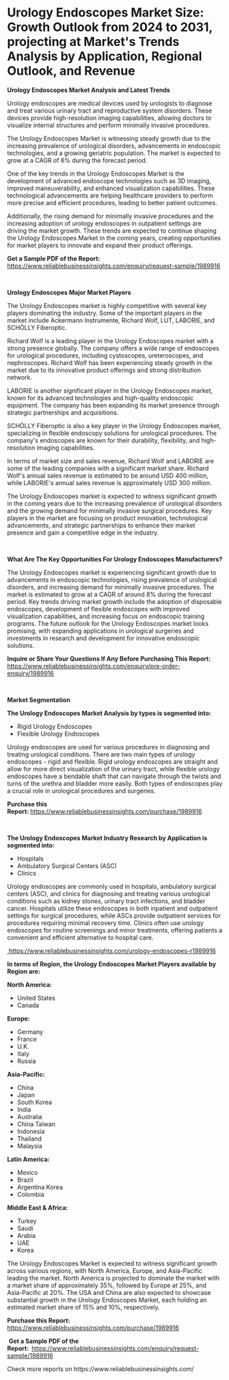 <p><h1>Urology Endoscopes Market Size: Growth Outlook from 2024 to 2031, projecting at Market's Trends Analysis by Application, Regional Outlook, and Revenue</h1></p><p><strong>Urology Endoscopes Market Analysis and Latest Trends</strong></p>
<p><p>Urology endoscopes are medical devices used by urologists to diagnose and treat various urinary tract and reproductive system disorders. These devices provide high-resolution imaging capabilities, allowing doctors to visualize internal structures and perform minimally invasive procedures.</p><p>The Urology Endoscopes Market is witnessing steady growth due to the increasing prevalence of urological disorders, advancements in endoscopic technologies, and a growing geriatric population. The market is expected to grow at a CAGR of 6% during the forecast period.</p><p>One of the key trends in the Urology Endoscopes Market is the development of advanced endoscope technologies such as 3D imaging, improved maneuverability, and enhanced visualization capabilities. These technological advancements are helping healthcare providers to perform more precise and efficient procedures, leading to better patient outcomes.</p><p>Additionally, the rising demand for minimally invasive procedures and the increasing adoption of urology endoscopes in outpatient settings are driving the market growth. These trends are expected to continue shaping the Urology Endoscopes Market in the coming years, creating opportunities for market players to innovate and expand their product offerings.</p></p>
<p><strong>Get a Sample PDF of the Report:&nbsp;</strong> <a href="https://www.reliablebusinessinsights.com/enquiry/request-sample/1989916">https://www.reliablebusinessinsights.com/enquiry/request-sample/1989916</a></p>
<p>&nbsp;</p>
<p><strong>Urology Endoscopes Major Market Players</strong></p>
<p><p>The Urology Endoscopes market is highly competitive with several key players dominating the industry. Some of the important players in the market include Ackermann Instrumente, Richard Wolf, LUT, LABORIE, and SCHÖLLY Fiberoptic.</p><p>Richard Wolf is a leading player in the Urology Endoscopes market with a strong presence globally. The company offers a wide range of endoscopes for urological procedures, including cystoscopes, ureteroscopes, and nephroscopes. Richard Wolf has been experiencing steady growth in the market due to its innovative product offerings and strong distribution network.</p><p>LABORIE is another significant player in the Urology Endoscopes market, known for its advanced technologies and high-quality endoscopic equipment. The company has been expanding its market presence through strategic partnerships and acquisitions.</p><p>SCHÖLLY Fiberoptic is also a key player in the Urology Endoscopes market, specializing in flexible endoscopy solutions for urological procedures. The company's endoscopes are known for their durability, flexibility, and high-resolution imaging capabilities.</p><p>In terms of market size and sales revenue, Richard Wolf and LABORIE are some of the leading companies with a significant market share. Richard Wolf's annual sales revenue is estimated to be around USD 400 million, while LABORIE's annual sales revenue is approximately USD 300 million.</p><p>The Urology Endoscopes market is expected to witness significant growth in the coming years due to the increasing prevalence of urological disorders and the growing demand for minimally invasive surgical procedures. Key players in the market are focusing on product innovation, technological advancements, and strategic partnerships to enhance their market presence and gain a competitive edge in the industry.</p></p>
<p>&nbsp;</p>
<p><strong>What Are The Key Opportunities For Urology Endoscopes Manufacturers?</strong></p>
<p><p>The Urology Endoscopes market is experiencing significant growth due to advancements in endoscopic technologies, rising prevalence of urological disorders, and increasing demand for minimally invasive procedures. The market is estimated to grow at a CAGR of around 8% during the forecast period. Key trends driving market growth include the adoption of disposable endoscopes, development of flexible endoscopes with improved visualization capabilities, and increasing focus on endoscopic training programs. The future outlook for the Urology Endoscopes market looks promising, with expanding applications in urological surgeries and investments in research and development for innovative endoscopic solutions.</p></p>
<p><strong>Inquire or Share Your Questions If Any Before Purchasing This Report:</strong> <a href="https://www.reliablebusinessinsights.com/enquiry/pre-order-enquiry/1989916">https://www.reliablebusinessinsights.com/enquiry/pre-order-enquiry/1989916</a></p>
<p>&nbsp;</p>
<p><strong>Market Segmentation</strong></p>
<p><strong>The Urology Endoscopes Market Analysis by types is segmented into:</strong></p>
<p><ul><li>Rigid Urology Endoscopes</li><li>Flexible Urology Endoscopes</li></ul></p>
<p><p>Urology endoscopes are used for various procedures in diagnosing and treating urological conditions. There are two main types of urology endoscopes - rigid and flexible. Rigid urology endoscopes are straight and allow for more direct visualization of the urinary tract, while flexible urology endoscopes have a bendable shaft that can navigate through the twists and turns of the urethra and bladder more easily. Both types of endoscopes play a crucial role in urological procedures and surgeries.</p></p>
<p><strong>Purchase this Report:&nbsp;</strong><a href="https://www.reliablebusinessinsights.com/purchase/1989916">https://www.reliablebusinessinsights.com/purchase/1989916</a></p>
<p>&nbsp;</p>
<p><strong>The Urology Endoscopes Market Industry Research by Application is segmented into:</strong></p>
<p><ul><li>Hospitals</li><li>Ambulatory Surgical Centers (ASC)</li><li>Clinics</li></ul></p>
<p><p>Urology endoscopes are commonly used in hospitals, ambulatory surgical centers (ASC), and clinics for diagnosing and treating various urological conditions such as kidney stones, urinary tract infections, and bladder cancer. Hospitals utilize these endoscopes in both inpatient and outpatient settings for surgical procedures, while ASCs provide outpatient services for procedures requiring minimal recovery time. Clinics often use urology endoscopes for routine screenings and minor treatments, offering patients a convenient and efficient alternative to hospital care.</p></p>
<p><a href="https://www.reliablebusinessinsights.com/urology-endoscopes-r1989916">&nbsp;https://www.reliablebusinessinsights.com/urology-endoscopes-r1989916</a></p>
<p><strong>In terms of Region, the Urology Endoscopes Market Players available by Region are:</strong></p>
<p>
    <p> <strong> North America: </strong>
        <ul>
            <li>United States</li>
            <li>Canada</li>
        </ul>
        </p> 
    <p> <strong> Europe: </strong>
        <ul>
            <li>Germany</li>
            <li>France</li>
            <li>U.K.</li>
            <li>Italy</li>
            <li>Russia</li>
        </ul>
        </p> 
    <p> <strong> Asia-Pacific: </strong>
        <ul>
            <li>China</li>
            <li>Japan</li>
            <li>South Korea</li>
            <li>India</li>
            <li>Australia</li>
            <li>China Taiwan</li>
            <li>Indonesia</li>
            <li>Thailand</li>
            <li>Malaysia</li>
        </ul>
        </p> 
    <p> <strong> Latin America: </strong>
        <ul>
            <li>Mexico</li>
            <li>Brazil</li>
            <li>Argentina Korea</li>
            <li>Colombia</li>
        </ul>
        </p> 
    <p> <strong> Middle East & Africa: </strong>
        <ul>
            <li>Turkey</li>
            <li>Saudi</li>
            <li>Arabia</li>
            <li>UAE</li>
            <li>Korea</li>
        </ul>
    </p>
    </p>
<p><p>The Urology Endoscopes Market is expected to witness significant growth across various regions, with North America, Europe, and Asia-Pacific leading the market. North America is projected to dominate the market with a market share of approximately 35%, followed by Europe at 25%, and Asia-Pacific at 20%. The USA and China are also expected to showcase substantial growth in the Urology Endoscopes Market, each holding an estimated market share of 15% and 10%, respectively.</p></p>
<p><strong>Purchase this Report: </strong><a href="https://www.reliablebusinessinsights.com/purchase/1989916">https://www.reliablebusinessinsights.com/purchase/1989916</a></p>
<p>&nbsp;<strong>Get a Sample PDF of the Report:&nbsp;&nbsp;</strong><a href="https://www.reliablebusinessinsights.com/enquiry/request-sample/1989916">https://www.reliablebusinessinsights.com/enquiry/request-sample/1989916</a></p>
<p><strong></strong></p>
<p>Check more reports on https://www.reliablebusinessinsights.com/</p>